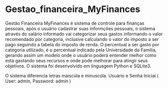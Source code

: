 # Gestao_financeira_MyFinances
  
  Gestão Financeira MyFinances é sistema de controle para finanças pessoais, 
após o usuário cadastrar suas informções pessoais, o sistema através do 
salário informado vai categorizar seus gastos informando o valor recomendado
por categoria, inclusive calculando o valor do imposto a ser pago seguindo a
tabela do imposto de renda. O percentual a ser gasto por categoria utilizado,
é o percentual indicado pela Universidade da Família, gerando assim um modelo
onde o usuário poderá entender melhor como está gastando seus recursos e onde
pode melhorar para atingir seus objetivos.
  O sistema foi desenvolvido em linguagem Python e SQLite3.
  
  O sistema diferencia letras maiscúla e minuscúla.
  Usuário e Senha Inicial ( User: admin, Password: admin )
